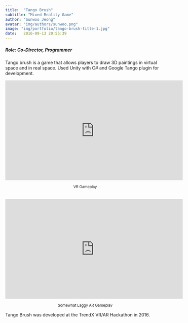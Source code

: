 ```yaml
---
title:  "Tango Brush"
subtitle: "Mixed Reality Game"
author: "Sunwoo Jeong"
avatar: "img/authors/sunwoo.png"
image: "img/portfolio/tango-brush-title-1.jpg"
date:   2016-09-13 20:55:39
---
```


##### Role: Co-Director, Programmer

Tango brush is a game that allows players to draw 3D paintings in virtual space and in real space. Used Unity with C# and Google Tango plugin for development.

<center>
<iframe width="560" height="315" src="https://www.youtube.com/embed/5v3xZkiLlUI" frameborder="0" allow="accelerometer; autoplay; encrypted-media; gyroscope; picture-in-picture" allowfullscreen></iframe>
<p><small>VR Gameplay</small></p>

<br>

<iframe width="560" height="315" src="https://www.youtube.com/embed/58ZwJWaBPCw" frameborder="0" allow="accelerometer; autoplay; encrypted-media; gyroscope; picture-in-picture" allowfullscreen></iframe>
<p><small>Somewhat Laggy AR Gameplay</small></p>
</center>

Tango Brush was developed at the TrendX VR/AR Hackathon in 2016.